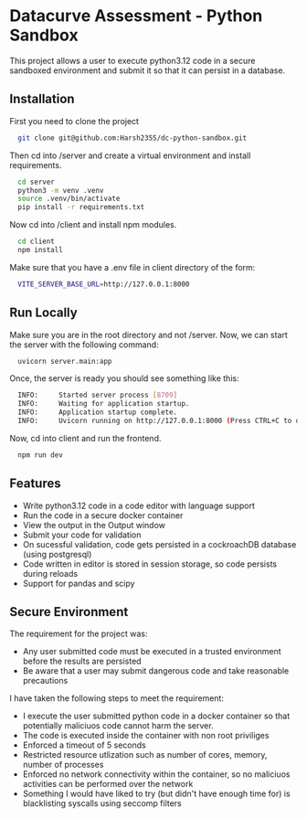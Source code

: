 
# Datacurve Assessment - Python Sandbox

This project allows a user to execute python3.12 code in a secure sandboxed environment and submit it so that it can persist in a database.




## Installation

First you need to clone the project

```bash
  git clone git@github.com:Harsh2355/dc-python-sandbox.git
```

Then cd into /server and create a virtual environment and install requirements.

```bash
  cd server
  python3 -m venv .venv
  source .venv/bin/activate
  pip install -r requirements.txt
```
    
Now cd into /client and install npm modules.

```bash
  cd client
  npm install
```

Make sure that you have a .env file in client directory of the form:

```bash
  VITE_SERVER_BASE_URL=http://127.0.0.1:8000
```


## Run Locally

Make sure you are in the root directory and not /server. Now, we can start the server with the following command:

```bash
  uvicorn server.main:app   
```

Once, the server is ready you should see something like this:

```bash
  INFO:     Started server process [8709]
  INFO:     Waiting for application startup.
  INFO:     Application startup complete.
  INFO:     Uvicorn running on http://127.0.0.1:8000 (Press CTRL+C to quit) 
```

Now, cd into client and run the frontend.

```bash
  npm run dev  
```


## Features

- Write python3.12 code in a code editor with language support
- Run the code in a secure docker container
- View the output in the Output window
- Submit your code for validation
- On sucessful validation, code gets persisted in a cockroachDB database (using postgresql)
- Code written in editor is stored in session storage, so code persists during reloads
- Support for pandas and scipy






## Secure Environment

The requirement for the project was:
- Any user submitted code must be executed in a trusted environment before the results are persisted
- Be aware that a user may submit dangerous code and take reasonable precautions

I have taken the following steps to meet the requirement:
* I execute the user submitted python code in a docker container so that potentially maliciuos code cannot harm the server.
* The code is executed inside the container with non root priviliges
* Enforced a timeout of 5 seconds
* Restricted resource utlization such as number of cores, memory, number of processes
* Enforced no network connectivity within the container, so no maliciuos activities can be performed over the network
* Something I would have liked to try (but didn't have enough time for) is blacklisting syscalls using seccomp filters


